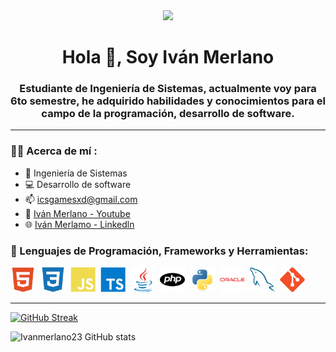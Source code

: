<div id="header" align="center">
    <img src="https://media.giphy.com/media/MeJgB3yMMwIaHmKD4z/giphy.gif" width="200">
    <h1 align="center">Hola 👋, Soy Iván Merlano</h1>
    <h3 align="center">Estudiante de Ingeniería de Sistemas, actualmente voy para 6to semestre, he adquirido habilidades y conocimientos para el campo de la programación, desarrollo de software.</h3>
</div>

---

### 👨‍💻 Acerca de mí :
- 📝 Ingeniería de Sistemas
- 💻 Desarrollo de software
- 📫 icsgamesxd@gmail.com
- 🚀 [Iván Merlano - Youtube](https://www.youtube.com/@ivanmerlano887)
- 🌐 [Iván Merlamo - Linkedln](https://www.linkedin.com/in/iv%C3%A1n-felipe-merlano-vergara-a53b05254)

<div id="tools" align="left">
    <h3>🔨 Lenguajes de Programación, Frameworks y Herramientas:</h3>
    <div id="icons">
        <img src="https://github.com/devicons/devicon/blob/master/icons/html5/html5-plain.svg" title="HTML" alt="HTML" width="40" height="40">&nbsp
        <img src="https://github.com/devicons/devicon/blob/master/icons/css3/css3-plain.svg" title="CSS" alt="CSS" width="40" height="40">&nbsp
        <img src="https://github.com/devicons/devicon/blob/master/icons/javascript/javascript-plain.svg" title="JS" alt="JS" width="40" height="40">&nbsp
        <img src="https://github.com/devicons/devicon/blob/master/icons/typescript/typescript-plain.svg" title="TS" alt="TS" width="40" height="40">&nbsp
        <img src="https://github.com/devicons/devicon/blob/master/icons/java/java-original.svg" title="JAVA" alt="JAVA" width="40" height="40">&nbsp
        <img src="https://github.com/devicons/devicon/blob/master/icons/php/php-plain.svg" title="PHP" alt="PHP" width="40" height="40">&nbsp
        <img src="https://github.com/devicons/devicon/blob/master/icons/python/python-original.svg" title="PYTHON" alt="PYTHON" width="40" height="40">&nbsp
        <img src="https://github.com/devicons/devicon/blob/master/icons/oracle/oracle-original.svg" title="ORACLE" alt="ORACLE" width="40" height="40">&nbsp
        <img src="https://github.com/devicons/devicon/blob/master/icons/mysql/mysql-plain.svg" title="MYSQL" alt="MYSQL" width="40" height="40">&nbsp
        <img src="https://github.com/devicons/devicon/blob/master/icons/git/git-plain.svg" title="GIT" alt="GIT" width="40" height="40">&nbsp
    </div>
</div>

---

[![GitHub Streak](https://github-readme-streak-stats.herokuapp.com?user=Ivanmerlano23&theme=onedark&locale=es)](https://git.io/streak-stats)

![Ivanmerlano23 GitHub stats](https://github-readme-stats.vercel.app/api?username=Ivanmerlano23&show_icons=true&theme=onedark)
